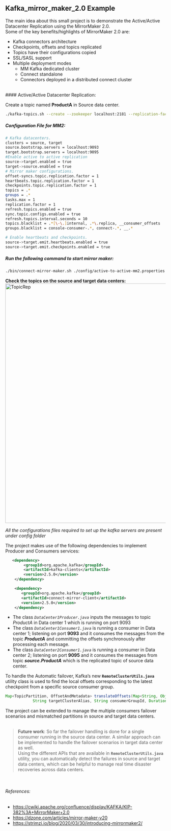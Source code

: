 ## Kafka_mirror_maker_2.0 Example

The main idea about this small project is to demonstrate the Active/Active Datacenter Replication using the MirrorMaker 2.0.  
Some of the key benefits/highlights of MirrorMaker 2.0 are:
  - Kafka connectors architecture
  - Checkpoints, offsets and topics replicated
  - Topics have their configurations copied
  - SSL/SASL support
  - Multiple deployment modes
    - MM Kafka dedicated cluster
    - Connect standalone
    - Connectors deployed in a distributed connect cluster

<br>
#### Active/Active Datacenter Replication:

Create a topic named **ProductA** in Source data center.
```sh
./kafka-topics.sh --create --zookeeper localhost:2181 --replication-factor 1 --partitions 1 --topic ProductA
```

##### Configuration File for MM2:
```sh
# Kafka datacenters.
clusters = source, target
source.bootstrap.servers = localhost:9093
target.bootstrap.servers = localhost:9095
#Enable active to active replication
source->target.enabled = true
target->source.enabled = true 
# Mirror maker configurations.
offset-syncs.topic.replication.factor = 1
heartbeats.topic.replication.factor = 1
checkpoints.topic.replication.factor = 1
topics = .*
groups = .*
tasks.max = 1
replication.factor = 1
refresh.topics.enabled = true
sync.topic.configs.enabled = true
refresh.topics.interval.seconds = 10
topics.blacklist = .*[\-\.]internal, .*\.replica, __consumer_offsets
groups.blacklist = console-consumer-.*, connect-.*, __.*

# Enable heartbeats and checkpoints.
source->target.emit.heartbeats.enabled = true 
source->target.emit.checkpoints.enabled = true 
```

##### Run the following command to start mirror maker:
```sh
./bin/connect-mirror-maker.sh ./config/active-to-active-mm2.properties
```

**Check the topics on the source and target data centers:**
<img width="750" alt="TopicRep" src="https://user-images.githubusercontent.com/7210287/89422803-6978c000-d753-11ea-8a2f-27325437f799.PNG">

_All the configurations files required to set up the kafka servers are present under config folder_

The project makes use of the following dependencies to implement Producer and Consumers services:
```xml
   <dependency>
    	<groupId>org.apache.kafka</groupId>
        <artifactId>kafka-clients</artifactId>
        <version>2.5.0</version>
    </dependency>

    <dependency>
       <groupId>org.apache.kafka</groupId>
       <artifactId>connect-mirror-client</artifactId>
       <version>2.5.0</version>
    </dependency>
```
 - The class _```DataCenter1Producer.java```_ inputs the messages to topic _ProductA_ in Data center 1 which is running on port 9093
 - The class _```DataCenter1Consumer1.java```_ is running a consumer in Data center 1; listening on port **9093** and it consumes the messages from the topic _**ProductA**_ and committing the offsets synchronously after processing each message.
 - The class _```DataCenter2Consumer1.java```_ is running a consumer in Data center 2; listening on port **9095** and it consumes the messages from topic _**source.ProductA**_ which is the replicated topic of source data center. 

To handle the Automatic failover, Kafka’s new **```RemoteClusterUtils.java```** utility class is used to find the local offsets corresponding to the latest checkpoint from a specific source consumer group. 
 
```java
Map<TopicPartition, OffsetAndMetadata> translateOffsets(Map<String, Object> properties,
            String targetClusterAlias, String consumerGroupId, Duration timeout)
```

The project can be extended to manage the multiple consumers failover scenarios and mismatched partitions in source and target data centers.  
<br>
>**Future work**: So far the failover handling is done for a single consumer running in the source data center. A similar approach can be implemented to handle the failover scenarios in target data center as well.  
Using the different APIs that are available in  **```RemoteClusterUtils.java```** utility, you can automatically detect the failures in source and target data centers, which can be helpful to manage real time disaster recoveries across data centers. 

<br>

###### References:
 - https://cwiki.apache.org/confluence/display/KAFKA/KIP-382%3A+MirrorMaker+2.0 
 - https://dzone.com/articles/mirror-maker-v20
 - https://strimzi.io/blog/2020/03/30/introducing-mirrormaker2/
